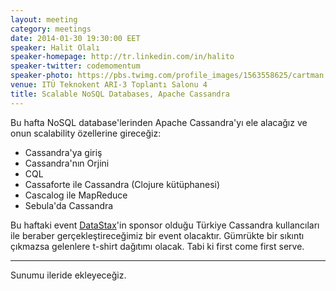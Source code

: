 ```yaml
---
layout: meeting
category: meetings
date: 2014-01-30 19:30:00 EET
speaker: Halit Olalı
speaker-homepage: http://tr.linkedin.com/in/halito
speaker-twitter: codemomentum
speaker-photo: https://pbs.twimg.com/profile_images/1563558625/cartman.jpg
venue: ITÜ Teknokent ARI-3 Toplantı Salonu 4
title: Scalable NoSQL Databases, Apache Cassandra
---
```


Bu hafta NoSQL database'lerinden Apache Cassandra'yı ele alacağız ve onun scalability özellerine gireceğiz:

* Cassandra'ya giriş
* Cassandra'nın Orjini
* CQL
* Cassaforte ile Cassandra (Clojure kütüphanesi)
* Cascalog ile MapReduce
* Sebula'da Cassandra

Bu haftaki event [DataStax](http://www.datastax.com)'in sponsor olduğu Türkiye Cassandra kullancıları ile beraber gerçekleştireceğimiz bir event olacaktır. Gümrükte bir sıkıntı çıkmazsa gelenlere t-shirt dağıtımı olacak. Tabi ki first come first serve.

-----------

Sunumu ileride ekleyeceğiz.
